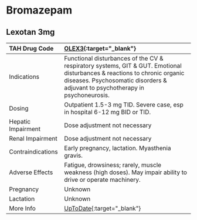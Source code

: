 # Bromazepam

## Lexotan 3mg

| TAH Drug Code      | [OLEX3](https://www.tahsda.org.tw/drugs/hissearch.php?drug_code=OLEX3){:target="_blank"}                                                                                                                   |
|:-------------------|:-----------------------------------------------------------------------------------------------------------------------------------------------------------------------------------------------------------|
| Indications        | Functional disturbances of the CV & respiratory systems, GIT & GUT. Emotional disturbances & reactions to chronic organic diseases. Psychosomatic disorders & adjuvant to psychotherapy in psychoneurosis. |
| Dosing             | Outpatient 1.5-3 mg TID. Severe case, esp in hospital 6-12 mg BID or TID.                                                                                                                                  |
| Hepatic Impairment | Dose adjustment not necessary                                                                                                                                                                              |
| Renal Impairment   | Dose adjustment not necessary                                                                                                                                                                              |
| Contraindications  | Early pregnancy, lactation. Myasthenia gravis.                                                                                                                                                             |
| Adverse Effects    | Fatigue, drowsiness; rarely, muscle weakness (high doses). May impair ability to drive or operate machinery.                                                                                               |
| Pregnancy          | Unknown                                                                                                                                                                                                    |
| Lactation          | Unknown                                                                                                                                                                                                    |
| More Info          | [UpToDate](https://www.uptodate.com/contents/bromazepam-drug-information){:target="_blank"}                                                                                                                |

